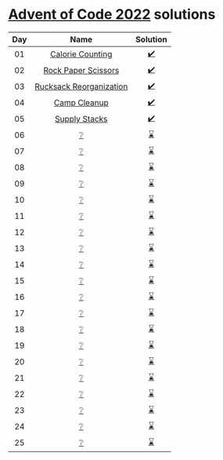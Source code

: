 [Advent of Code 2022](https://adventofcode.com/2022) solutions
========================


| Day |               Name                |              Solution               |
|:---:|:---------------------------------:|:-----------------------------------:|
| 01  |     [Calorie Counting][day01]     | [:heavy_check_mark:](day01/main.py) |
| 02  |   [Rock Paper Scissors][day02]    | [:heavy_check_mark:](day02/main.py) |
| 03  | [Rucksack Reorganization][day03]  | [:heavy_check_mark:](day03/main.py) |
| 04  |       [Camp Cleanup][day04]       | [:heavy_check_mark:](day04/main.py) |
| 05  |      [Supply Stacks][day05]       | [:heavy_check_mark:](day05/main.py) |
| 06  |     [:grey_question:][day06]      |    [:hourglass:](day06/main.py)     |
| 07  |     [:grey_question:][day07]      |    [:hourglass:](day07/main.py)     |
| 08  |     [:grey_question:][day08]      |    [:hourglass:](day08/main.py)     |
| 09  |     [:grey_question:][day09]      |    [:hourglass:](day09/main.py)     |
| 10  |     [:grey_question:][day10]      |    [:hourglass:](day10/main.py)     |
| 11  |     [:grey_question:][day11]      |    [:hourglass:](day11/main.py)     |
| 12  |     [:grey_question:][day12]      |    [:hourglass:](day12/main.py)     |
| 13  |     [:grey_question:][day13]      |    [:hourglass:](day13/main.py)     |
| 14  |     [:grey_question:][day14]      |    [:hourglass:](day14/main.py)     |
| 15  |     [:grey_question:][day15]      |    [:hourglass:](day15/main.py)     |
| 16  |     [:grey_question:][day16]      |    [:hourglass:](day16/main.py)     |
| 17  |     [:grey_question:][day17]      |    [:hourglass:](day17/main.py)     |
| 18  |     [:grey_question:][day18]      |    [:hourglass:](day18/main.py)     |
| 19  |     [:grey_question:][day19]      |    [:hourglass:](day19/main.py)     |
| 20  |     [:grey_question:][day20]      |    [:hourglass:](day20/main.py)     |
| 21  |     [:grey_question:][day21]      |    [:hourglass:](day21/main.py)     |
| 22  |     [:grey_question:][day22]      |    [:hourglass:](day22/main.py)     |
| 23  |     [:grey_question:][day23]      |    [:hourglass:](day23/main.py)     |
| 24  |     [:grey_question:][day24]      |    [:hourglass:](day24/main.py)     |
| 25  |     [:grey_question:][day25]      |    [:hourglass:](day25/main.py)     |

[day01]: https://adventofcode.com/2022/day/1
[day02]: https://adventofcode.com/2022/day/2
[day03]: https://adventofcode.com/2022/day/3
[day04]: https://adventofcode.com/2022/day/4
[day05]: https://adventofcode.com/2022/day/5
[day06]: https://adventofcode.com/2022/day/6
[day07]: https://adventofcode.com/2022/day/7
[day08]: https://adventofcode.com/2022/day/8
[day09]: https://adventofcode.com/2022/day/9
[day10]: https://adventofcode.com/2022/day/10
[day11]: https://adventofcode.com/2022/day/11
[day12]: https://adventofcode.com/2022/day/12
[day13]: https://adventofcode.com/2022/day/13
[day14]: https://adventofcode.com/2022/day/14
[day15]: https://adventofcode.com/2022/day/15
[day16]: https://adventofcode.com/2022/day/16
[day17]: https://adventofcode.com/2022/day/17
[day18]: https://adventofcode.com/2022/day/18
[day19]: https://adventofcode.com/2022/day/19
[day20]: https://adventofcode.com/2022/day/20
[day21]: https://adventofcode.com/2022/day/21
[day22]: https://adventofcode.com/2022/day/22
[day23]: https://adventofcode.com/2022/day/23
[day24]: https://adventofcode.com/2022/day/24
[day25]: https://adventofcode.com/2022/day/25
